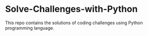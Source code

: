 # Solve-Challenges-with-Python
This repo contains the solutions of coding challenges using Python programming language.

